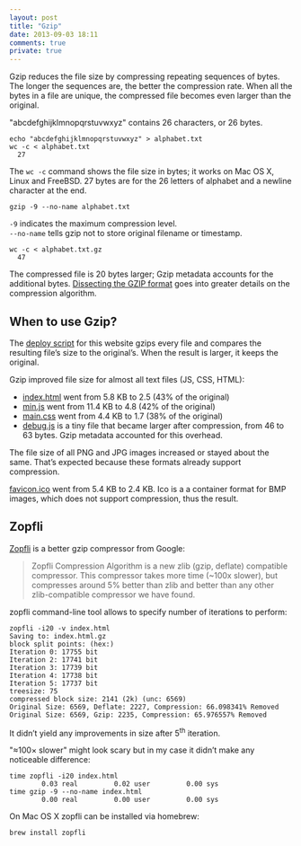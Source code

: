 ```yaml
---
layout: post
title: "Gzip"
date: 2013-09-03 18:11
comments: true
private: true
---
```


Gzip reduces the file size by compressing repeating sequences of bytes.
The longer the sequences are, the better the compression rate.
When all the bytes in a file are unique, the compressed file becomes even larger than the original.

<!-- more -->

"abcdefghijklmnopqrstuvwxyz" contains 26 characters, or 26 bytes.

<pre class="terminal"><code>echo "abcdefghijklmnopqrstuvwxyz" &gt; alphabet.txt</code>
<code>wc -c &lt; alphabet.txt
  27</code></pre>
The `wc -c` command shows the file size in bytes; it works on Mac OS X, Linux and FreeBSD.
27 bytes are for the 26 letters of alphabet and a newline character at the end.

<pre class="terminal"><code>gzip -9 --no-name alphabet.txt</code></pre>

`-9` indicates the maximum compression level.  
`--no-name` tells gzip not to store original filename or timestamp.

<pre class="terminal"><code>wc -c &lt; alphabet.txt.gz
  47</code></pre>

The compressed file is 20 bytes larger; Gzip metadata accounts for the additional bytes.
[Dissecting the GZIP format](http://www.infinitepartitions.com/art001.html) goes into greater details on the compression algorithm.

## When to use Gzip?

The [deploy script](https://github.com/NV/n12v.com/blob/master/tolya_deployer) for this website gzips every file
and compares the resulting file’s size to the original’s. When the result is larger, it keeps the original.

Gzip improved file size for almost all text files (JS, CSS, HTML):
* [index.html](/) went from 5.8 KB to 2.5 (43% of the original)
* [min.js](/min.js) went from 11.4 KB to 4.8 (42% of the original)
* [main.css](/main.css) went from 4.4 KB to 1.7 (38% of the original)
* [debug.js](/js/debug.js) is a tiny file that became larger after compression, from 46 to 63 bytes. Gzip metadata accounted for this overhead.

The file size of all PNG and JPG images increased or stayed about the same. That’s expected because these formats already support compression.

[favicon.ico](/favicon.ico) went from 5.4 KB to 2.4 KB. Ico is a a container format for BMP images, which does not support compression,
thus the result.

## Zopfli

[Zopfli](https://code.google.com/p/zopfli/) is a better gzip compressor from Google:

<blockquote city="https://code.google.com/p/zopfli/">Zopfli Compression Algorithm is a new zlib (gzip, deflate) compatible compressor.
This compressor takes more time (~100x slower), but compresses around 5% better than zlib and better
than any other zlib-compatible compressor we have found.</blockquote>

zopfli command-line tool allows to specify number of iterations to perform:

<pre class="terminal"><code>zopfli -i20 -v index.html
Saving to: index.html.gz
block split points: (hex:)
Iteration 0: 17755 bit
Iteration 2: 17741 bit
Iteration 3: 17739 bit
Iteration 4: 17738 bit
Iteration 5: 17737 bit
treesize: 75
compressed block size: 2141 (2k) (unc: 6569)
Original Size: 6569, Deflate: 2227, Compression: 66.098341% Removed
Original Size: 6569, Gzip: 2235, Compression: 65.976557% Removed</code></pre>

It didn’t yield any improvements in size after 5<sup>th</sup> iteration.

"≈100&times; slower" might look scary but in my case it didn’t make any noticeable difference:

<pre class="terminal"><code>time zopfli -i20 index.html
        0.03 real         0.02 user         0.00 sys</code>
<code>time gzip -9 --no-name index.html
        0.00 real         0.00 user         0.00 sys</code></pre>

On Mac OS X zopfli can be installed via homebrew:
<pre class="terminal"><code>brew install zopfli</code></pre>
